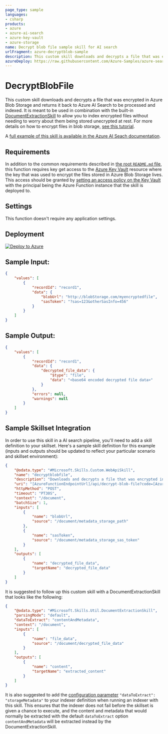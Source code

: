 ```yaml
---
page_type: sample
languages:
- csharp
products:
- azure
- azure-ai-search
- azure-key-vault
- azure-storage
name: Decrypt blob file sample skill for AI search
urlFragment: azure-decryptblob-sample
description: This custom skill downloads and decrypts a file that was encrypted in Azure Blob Storage and returns it back to Azure AI Search to be indexed.
azureDeploy: https://raw.githubusercontent.com/Azure-Samples/azure-search-power-skills/main/Utils/DecryptBlobFile/azuredeploy.json
---
```


# DecryptBlobFile

This custom skill downloads and decrypts a file that was encrypted in Azure Blob Storage and returns it back to Azure AI Search to be processed and indexed. It is meant to be used in combination with the built-in [DocumentExtractionSkill](https://docs.microsoft.com/azure/search/cognitive-search-skill-document-extraction) to allow you to index encrypted files without needing to worry about them being stored unecrypted at rest. For more details on how to encrypt files in blob storage, [see this tutorial](https://docs.microsoft.com/azure/storage/blobs/storage-encrypt-decrypt-blobs-key-vault).

A [full example of this skill is available in the Azure AI Seach documentation](https://docs.microsoft.com/azure/search/search-howto-index-encrypted-blobs).

## Requirements

In addition to the common requirements described in [the root `README.md` file](../../README.md), this function requires key get access to the [Azure Key Vault](https://azure.microsoft.com/services/key-vault/) resource where the key that was used to encrypt the files stored in Azure Blob Storage lives. This access should be granted by [setting an access policy on the Key Vault](https://docs.microsoft.com/azure/key-vault/general/assign-access-policy-portal) with the principal being the Azure Function instance that the skill is deployed to.

## Settings

This function doesn't require any application settings.

## Deployment

[![Deploy to Azure](https://azuredeploy.net/deploybutton.svg)](https://portal.azure.com/#create/Microsoft.Template/uri/https%3A%2F%2Fraw.githubusercontent.com%2FAzure-Samples%2Fazure-search-power-skills%2Fmain%2FUtils%2FDecryptBlobFile%2Fazuredeploy.json)

## Sample Input:

```json
{
    "values": [
        {
            "recordId": "record1",
            "data": { 
                "blobUrl": "http://blobStorage.com/myencryptedfile",
                "sasToken": "?sas=123&otherSasInfo=456"
            }
        }
    ]
}
```

## Sample Output:

```json
{
    "values": [
        {
            "recordId": "record1",
            "data": {
                "decrypted_file_data": {
                    "$type": "file",
                    "data": "<base64 encoded decrypted file data>"
                }
            },
            "errors": null,
            "warnings": null
        }
    ]
}
```

## Sample Skillset Integration

In order to use this skill in a AI search pipeline, you'll need to add a skill definition to your skillset.
Here's a sample skill definition for this example (inputs and outputs should be updated to reflect your particular scenario and skillset environment):

```json
{
    "@odata.type": "#Microsoft.Skills.Custom.WebApiSkill",
    "name": "decryptblobfile", 
    "description": "Downloads and decrypts a file that was encrypted in Azure Blob Storage",
    "uri": "[AzureFunctionEndpointUrl]/api/decrypt-blob-file?code=[AzureFunctionDefaultHostKey]",
    "httpMethod": "POST",
    "timeout": "PT30S",
    "context": "/document",
    "batchSize": 1,
    "inputs": [
        {
            "name": "blobUrl",
            "source": "/document/metadata_storage_path"
        },
        {
            "name": "sasToken",
            "source": "/document/metadata_storage_sas_token"
        }
    ],
    "outputs": [
        {
            "name": "decrypted_file_data",
            "targetName": "decrypted_file_data"
        }
    ]
}
```

It is suggested to follow up this custom skill with a DocumentExtractionSkill that looks like the following:

```json
{
    "@odata.type": "#Microsoft.Skills.Util.DocumentExtractionSkill",
    "parsingMode": "default",
    "dataToExtract": "contentAndMetadata",
    "context": "/document",
    "inputs": [
        {
            "name": "file_data",
            "source": "/document/decrypted_file_data"
        }
    ],
    "outputs": [
        {
            "name": "content",
            "targetName": "extracted_content"
        }
    ]
}
```

It is also suggested to add the [configuration parameter](https://docs.microsoft.com/rest/api/searchservice/create-indexer#parameters) `"dataToExtract": "storageMetadata"` to your indexer definition when running an indexer with this skill. This ensures that the indexer does not fail before the skillset is given a chance to execute, and the content and metadata that would normally be extracted with the default `dataToExtract` option `contentAndMetadata` will be extracted instead by the DocumentExtractionSkill.
